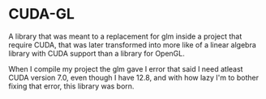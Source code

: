# CUDA-GL
A library that was meant to a replacement for glm inside a project that require CUDA, that was later transformed into more like of a linear algebra library with CUDA support than a library for OpenGL.

When I compile my project the glm gave I error that said I need atleast CUDA version 7.0, even though I have 12.8, and with how lazy I'm to bother fixing that error, this library was born.